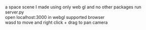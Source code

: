 a space scene I made using only web gl and no other packages
run server.py <br>
open localhost:3000 in webgl supported browser<br>
wasd to move and right click + drag to pan camera
